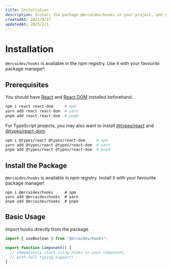 ```yaml
---
title: Installation
description: Install the package @mrcaidev/hooks in your project, and start to use it.
createdAt: 2022/9/27
updatedAt: 2023/2/1
---
```


# Installation

`@mrcaidev/hooks` is available in the npm registry. Use it with your favourite package manager!

## Prerequisites

You should have [React](https://www.npmjs.com/package/react) and [React DOM](https://www.npmjs.com/package/react-dom) installed beforehand.

```sh
npm i react react-dom     # npm
yarn add react react-dom  # yarn
pnpm add react react-dom  # pnpm
```

For TypeScript projects, you may also want to install [@types/react](https://www.npmjs.com/package/@types/react) and [@types/react-dom](https://www.npmjs.com/package/@types/react-dom).

```sh
npm i @types/react @types/react-dom     # npm
yarn add @types/react @types/react-dom  # yarn
pnpm add @types/react @types/react-dom  # pnpm
```

## Install the Package

`@mrcaidev/hooks` is available in npm registry. Install it with your favourite package manager!

```
npm i @mrcaidev/hooks     # npm
yarn add @mrcaidev/hooks  # yarn
pnpm add @mrcaidev/hooks  # pnpm
```

## Basic Usage

Import hooks directly from the package.

```ts
import { useBoolean } from "@mrcaidev/hooks";

export function Component() {
  // Immediately start using hooks in your component,
  // with full typing support!
}
```
